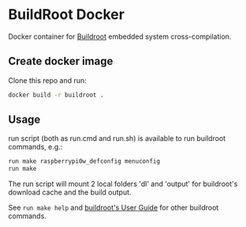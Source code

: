 # BuildRoot Docker

Docker container for [Buildroot](https://buildroot.org/) embedded system cross-compilation.

## Create docker image

Clone this repo and run:

```bash
docker build -r buildroot .
```

## Usage

run script (both as run.cmd and run.sh) is available to run buildroot commands, e.g.:

```bash
run make raspberrypi0w_defconfig menuconfig
run make
```

The run script will mount 2 local folders 'dl' and 'output' for buildroot's download cache
and the build output.

See `run make help` and [buildroot's User Guide](https://buildroot.org/downloads/manual/manual.html#_user_guide)
for other buildroot commands.
